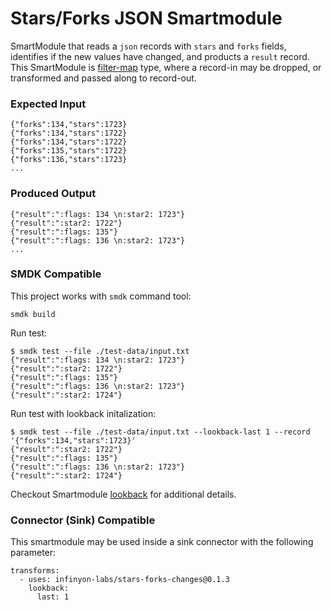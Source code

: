 # Stars/Forks JSON Smartmodule

SmartModule that reads a `json` records with `stars` and `forks` fields, identifies if the new values have changed, and products a `result` record. This SmartModule is [filter-map] type, where a record-in may be dropped, or transformed and passed along to record-out.

### Expected Input

```
{"forks":134,"stars":1723}
{"forks":134,"stars":1722}
{"forks":134,"stars":1722}
{"forks":135,"stars":1722}
{"forks":136,"stars":1723}
...
```

### Produced Output

```
{"result":":flags: 134 \n:star2: 1723"}
{"result":":star2: 1722"}
{"result":":flags: 135"}
{"result":":flags: 136 \n:star2: 1723"}
...
```


### SMDK Compatible

This project works with `smdk` command tool:

```
smdk build
```

Run test:

```
$ smdk test --file ./test-data/input.txt
{"result":":flags: 134 \n:star2: 1723"}
{"result":":star2: 1722"}
{"result":":flags: 135"}
{"result":":flags: 136 \n:star2: 1723"}
{"result":":star2: 1724"}
```

Run test with lookback initalization:

```
$ smdk test --file ./test-data/input.txt --lookback-last 1 --record '{"forks":134,"stars":1723}'
{"result":":star2: 1722"}
{"result":":flags: 135"}
{"result":":flags: 136 \n:star2: 1723"}
{"result":":star2: 1724"}
```

Checkout Smartmodule [lookback] for additional details.


### Connector (Sink) Compatible

This smartmodule may be used inside a sink connector with the following parameter:

```
transforms:
  - uses: infinyon-labs/stars-forks-changes@0.1.3
    lookback:
      last: 1
```

[filter-map]: https://www.fluvio.io/smartmodules/transform/filter-map/
[lookback]: https://fluvio.io/smartmodules/lookback/

